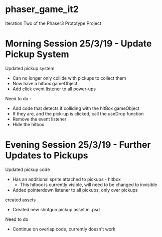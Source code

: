 # phaser_game_it2
Iteration Two of the Phaser3 Prototype Project

# Morning Session 25/3/19 - Update Pickup System

Updated pickup system
 - Can no longer only collide with pickups to collect them
 - Now have a hitbox gameObject
 - Add click event listener to all power-ups

Need to do - 
 - Add code that detects if colliding with the hitBox gameObject
 - If they are, and the pick-up is clicked, call the useDrop function
 - Remove the event listener
 - Hide the hitbox

# Evening Session 25/3/19 - Further Updates to Pickups

Updated pickup code
 - Has an additional sprite attached to pickups - hitbox
    - This hitbox is currently visible, will need to be changed to invisible
 - Added pointerdown listener to all pickups, only over pickups

created assets
 - Created new shotgun pickup asset in .psd

Need to do
 - Continue on overlap code, currently doesn't work
